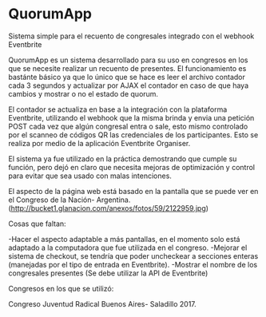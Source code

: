 # QuorumApp


Sistema simple para el recuento de congresales integrado con el webhook Eventbrite


QuorumApp es un sistema desarrollado para su uso en congresos en los que se necesite realizar un recuento de presentes.
El funcionamiento es bastánte básico ya que lo único que se hace es leer el archivo contador cada 3 segundos y actualizar por AJAX
el contador en caso de que haya cambios y mostrar o no el estado de quorum.

El contador se actualiza en base a la integración con la plataforma Eventbrite, utilizando el webhook que la misma brinda y envia una 
petición POST cada vez que algún congresal entra o sale, esto mismo controlado por el scanneo de códigos QR las credenciales de los 
participantes. Esto se realiza por medio de la aplicación Eventbrite Organiser.

El sistema ya fue utilizado en la práctica demostrando que cumple su función, pero dejó en claro que necesita mejoras de optimización
y control para evitar que sea usado con malas intenciones.

El aspecto de la página web está basado en la pantalla que se puede ver en el Congreso de la Nación- Argentina.
(http://bucket1.glanacion.com/anexos/fotos/59/2122959.jpg)


Cosas que faltan:

-Hacer el aspecto adaptable a más pantallas, en el momento solo está adaptado a la computadora que fue utilizada en el congreso.
-Mejorar el sistema de checkout, se tendría que poder uncheckear a secciones enteras (manejadas por el tipo de entrada en Eventbrite).
-Mostrar el nombre de los congresales presentes (Se debe utilizar la API de Eventbrite)



Congresos en los que se utilizó:

Congreso Juventud Radical Buenos Aires- Saladillo 2017.
